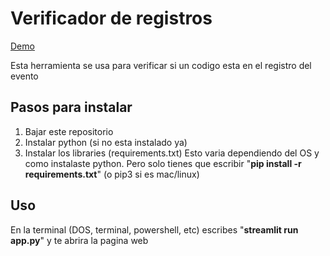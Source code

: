 # Verificador de registros
[Demo](https://tix-raul.herokuapp.com/)

Esta herramienta se usa para verificar si un codigo esta en el registro del evento

## Pasos para instalar
1. Bajar este repositorio
2. Instalar python (si no esta instalado ya)
3. Instalar los libraries (requirements.txt)
    Esto varia dependiendo del OS y como instalaste python. Pero solo tienes que escribir "**pip install -r requirements.txt**" (o pip3 si es mac/linux)

## Uso
En la terminal (DOS, terminal, powershell, etc) escribes "**streamlit run app.py**" y te abrira la pagina web